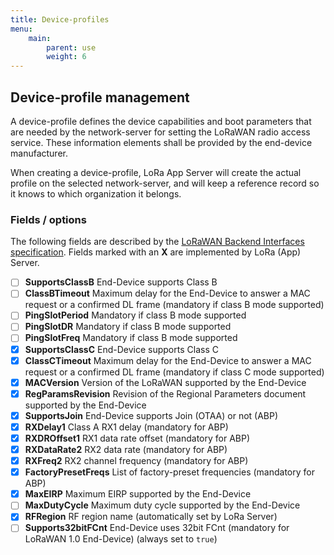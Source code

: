 ```yaml
---
title: Device-profiles
menu:
    main:
        parent: use
        weight: 6
---
```


## Device-profile management

A device-profile defines the device capabilities and boot parameters
that are needed by the network-server for setting the LoRaWAN radio
access service. These information elements shall be provided by the
end-device manufacturer.

When creating a device-profile, LoRa App Server will create the actual
profile on the selected network-server, and will keep a reference record
so it knows to which organization it belongs.

### Fields / options

The following fields are described by the
[LoRaWAN Backend Interfaces specification](https://www.lora-alliance.org/lorawan-for-developers).
Fields marked with an **X** are implemented by LoRa (App) Server.

- [ ] **SupportsClassB** End-Device supports Class B
- [ ] **ClassBTimeout** Maximum delay for the End-Device to answer a MAC request or a confirmed DL frame (mandatory if class B mode supported)
- [ ] **PingSlotPeriod** Mandatory if class B mode supported
- [ ] **PingSlotDR** Mandatory if class B mode supported
- [ ] **PingSlotFreq** Mandatory if class B mode supported
- [X] **SupportsClassC** End-Device supports Class C
- [X] **ClassCTimeout** Maximum delay for the End-Device to answer a MAC request or a confirmed DL frame (mandatory if class C mode supported)
- [X] **MACVersion** Version of the LoRaWAN supported by the End-Device
- [X] **RegParamsRevision** Revision of the Regional Parameters document supported by the End-Device
- [X] **SupportsJoin** End-Device supports Join (OTAA) or not (ABP)
- [X] **RXDelay1** Class A RX1 delay (mandatory for ABP)
- [X] **RXDROffset1** RX1 data rate offset (mandatory for ABP)
- [X] **RXDataRate2** RX2 data rate (mandatory for ABP)
- [X] **RXFreq2** RX2 channel frequency (mandatory for ABP)
- [X] **FactoryPresetFreqs** List of factory-preset frequencies (mandatory for ABP)
- [X] **MaxEIRP** Maximum EIRP supported by the End-Device
- [ ] **MaxDutyCycle** Maximum duty cycle supported by the End-Device
- [X] **RFRegion** RF region name (automatically set by LoRa Server)
- [ ] **Supports32bitFCnt** End-Device uses 32bit FCnt (mandatory for LoRaWAN 1.0 End-Device) (always set to `true`)